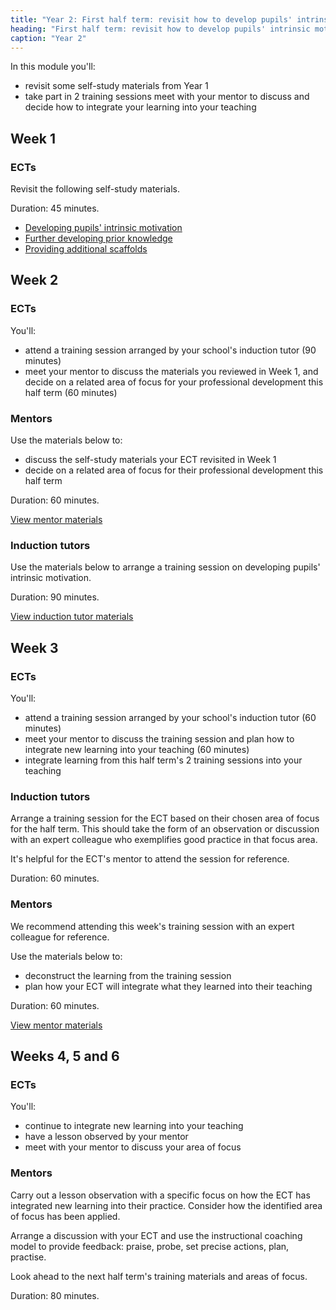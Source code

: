 ```yaml
---
title: "Year 2: First half term: revisit how to develop pupils' intrinsic motivation"
heading: "First half term: revisit how to develop pupils' intrinsic motivation"
caption: "Year 2"
---
```


In this module you'll:

- revisit some self-study materials from Year 1
- take part in 2 training sessions
meet with your mentor to discuss and decide how to integrate your learning into your teaching

## Week 1

### ECTs

Revisit the following self-study materials.

Duration: 45 minutes.

- [Developing pupils' intrinsic motivation](/teach-first/year-1-how-can-you-create-an-effective-learning-environment/autumn-week-6-ect-session-overview/)
- [Further developing prior knowledge](/teach-first/year-1-how-can-you-support-all-pupils-to-succeed/summer-week-3-ect-session-overview/) 
- [Providing additional scaffolds](/teach-first/year-1-how-can-you-support-all-pupils-to-succeed/summer-week-4-ect-session-overview/) 

## Week 2

### ECTs

You'll:

- attend a training session arranged by your school's induction tutor (90 minutes) 
- meet your mentor to discuss the materials you reviewed in Week 1, and decide on a related area of focus for your professional development this half term (60 minutes)

### Mentors

Use the materials below to:

- discuss the self-study materials your ECT revisited in Week 1
- decide on a related area of focus for their professional development this half term

Duration: 60 minutes.

[View mentor materials](/teach-first/year-2-how-can-you-develop-pupils-intrinsic-motivation/autumn-week-2-mentor-materials/)

### Induction tutors

Use the materials below to arrange a training session on developing pupils' intrinsic motivation.

Duration: 90 minutes.

[View induction tutor materials](/teach-first/year-2-how-can-you-develop-pupils-intrinsic-motivation/autumn-week-2-induction-tutor-materials)

## Week 3

### ECTs

You'll:

- attend a training session arranged by your school's induction tutor (60 minutes) 
- meet your mentor to discuss the training session and plan how to integrate new learning into your teaching (60 minutes) 
- integrate learning from this half term's 2 training sessions into your teaching 

### Induction tutors

Arrange a training session for the ECT based on their chosen area of focus for the half term. This should take the form of an observation or discussion with an expert colleague who exemplifies good practice in that focus area.  

It's helpful for the ECT's mentor to attend the session for reference. 

Duration: 60 minutes.

### Mentors

We recommend attending this week's training session with an expert colleague for reference. 

Use the materials below to: 

- deconstruct the learning from the training session 
- plan how your ECT will integrate what they learned into their teaching 

Duration: 60 minutes.

[View mentor materials](/teach-first/year-2-how-can-you-develop-pupils-intrinsic-motivation/autumn-week-3-mentor-materials)

## Weeks 4, 5 and 6

### ECTs

You'll: 

- continue to integrate new learning into your teaching 
- have a lesson observed by your mentor 
- meet with your mentor to discuss your area of focus 

### Mentors

Carry out a lesson observation with a specific focus on how the ECT has integrated new learning into their practice. Consider how the identified area of focus has been applied. 

Arrange a discussion with your ECT and use the instructional coaching model to provide feedback: praise, probe, set precise actions, plan, practise. 

Look ahead to the next half term's training materials and areas of focus. 

Duration: 80 minutes. 
